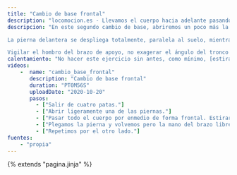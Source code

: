 ```yaml
---
title: "Cambio de base frontal"
description: "locomocion.es - Llevamos el cuerpo hacia adelante pasando entre un apoyo de mano y pie contrario"
descripcion: "En este segundo cambio de base, abriremos un poco más la pierna desde cuatro patas de forma que todo el cuerpo pueda pasar por enmedio de forma frontal.

La pierna delantera se despliega totalmente, paralela al suelo, mientras que el brazo posterior va hacia atrás. Este estiramiento resulta muy energizante.

Vigilar el hombro del brazo de apoyo, no exagerar el ángulo del tronco respecto al brazo."
calentamiento: "No hacer este ejercicio sin antes, como mínimo, [estirar hombros](/calentar/estirar_hombros)."
videos: 
    -  name: "cambio_base_frontal"
       description: "Cambio de base frontal"
       duration: "PT0M56S"
       uploadDate: "2020-10-20"
       pasos:
         - ["Salir de cuatro patas."]
         - ["Abrir ligeramente una de las piernas."]
         - ["Pasar todo el cuerpo por enmedio de forma frontal. Estirar la pierna y el brazo posterior."]
         - ["Plegamos la pierna y volvemos pero la mano del brazo libre avanza ligeramente en el suelo."]
         - ["Repetimos por el otro lado."]
fuentes:
    - "propia"
---
```

{% extends "pagina.jinja" %}
